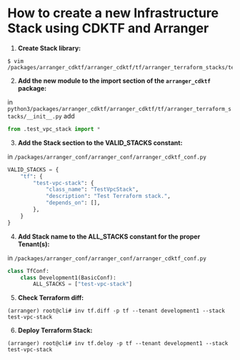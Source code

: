 # How to create a new Infrastructure Stack using CDKTF and Arranger

1. __Create Stack library:__

```shell
$ vim /packages/arranger_cdktf/arranger_cdktf/tf/arranger_terraform_stacks/test_vpc_stack.py
```

2. __Add the new module to the import section of the `arranger_cdktf` package:__

in `python3/packages/arranger_cdktf/arranger_cdktf/tf/arranger_terraform_stacks/__init__.py` add

```python
from .test_vpc_stack import *
```

3. __Add the Stack section to the VALID_STACKS constant:__

in `/packages/arranger_conf/arranger_conf/arranger_cdktf_conf.py`

```python
VALID_STACKS = {
    "tf": {
        "test-vpc-stack": {
            "class_name": "TestVpcStack",
            "description": "Test Terraform stack.",
            "depends_on": [],
        },
    }
}
```

4. __Add Stack name to the ALL_STACKS constant for the proper Tenant(s):__

in `/packages/arranger_conf/arranger_conf/arranger_cdktf_conf.py`

```python
class TfConf:
    class Development1(BasicConf):
        ALL_STACKS = ["test-vpc-stack"]
```

5. __Check Terraform diff:__

```shell
(arranger) root@cli# inv tf.diff -p tf --tenant development1 --stack test-vpc-stack
```

6. __Deploy Terraform Stack:__

```shell
(arranger) root@cli# inv tf.deloy -p tf --tenant development1 --stack test-vpc-stack
```